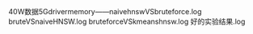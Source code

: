 40W数据5Gdrivermemory——naivehnswVSbruteforce.log
bruteVSnaiveHNSW.log
bruteforceVSkmeanshnsw.log
好的实验结果.log 
